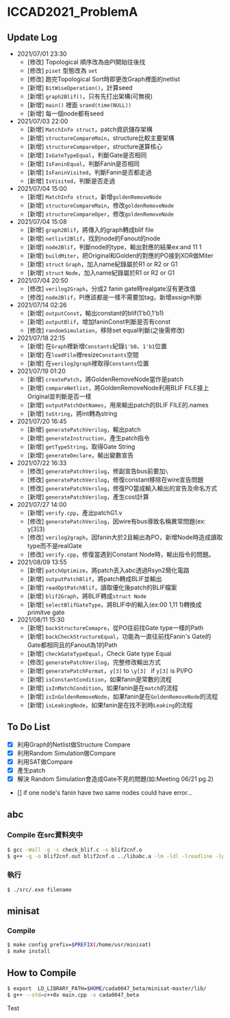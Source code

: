 # ICCAD2021_ProblemA

## Update Log
- 2021/07/01 23:30
	- [修改]	Topological 順序改為由PI開始往後找
	- [修改]	`piset` 型態改為 `set`
	- [修改]  跑完Topological Sort時即更改Graph裡面的netlist
	- [新增]  `BitWiseOperation()`，計算seed
	- [新增]  `graph2Blif()`，只有先打出架構(可無視)
	- [新增]  `main()` 裡面 `srand(time(NULL))`
	- [新增]  每一個node都有seed
- 2021/07/03 22:00
	- [新增]  `MatchInfo struct`，patch資訊儲存架構
	- [新增]  `structureCompareMain`，structure比較主要架構
	- [新增]  `structureCompareOper`，structure運算核心
	- [新增]  `IsGateTypeEqual`，判斷Gate是否相同
	- [新增]  `IsFaninEqual`，判斷Fanin是否相同
	- [新增]  `IsFaninVisited`，判斷Fanin是否都走過
	- [新增]  `IsVisited`，判斷是否走過
- 2021/07/04 15:00
	- [新增]  `MatchInfo struct`，新增`goldenRemoveNode`
	- [新增]  `structureCompareMain`，修改`goldenRemoveNode`
	- [新增]  `structureCompareOper`，修改`goldenRemoveNode`
- 2021/07/04 15:08
	- [新增]  `graph2Blif`，將傳入的graph轉成blif file
	- [新增]  `netlist2Blif`，找到node的Fanout的node
	- [新增]  `node2Blif`，判斷node的type，輸出對應的結果ex:and 11 1
	- [新增]  `buildMiter`，把Original和Golden的對應的PO接到XOR做Miter
	- [新增]  `struct` `Graph`，加入name紀錄屬於R1 or R2 or G1
	- [新增]  `struct` `Node`，加入name紀錄屬於R1 or R2 or G1
- 2021/07/04 20:50
	- [修改]	`verilog2Graph`，分成2 fanin gate時realgate沒有更改值
	- [修改]	`node2Blif`，PI應該都是一樣不需要加tag，新增assign判斷
- 2021/07/14 02:26
 	- [新增]  `outputConst`，輸出constant的blif(1'b0,1'b1)
 	- [新增]  `outputBlif`，增加faninConst判斷是否有const
	- [修改]	`randomSimulation`，移除set equal判斷(之後需修改)
- 2021/07/18 22:15
 	- [新增]  在`Graph`裡新增`Constants`紀錄`1'b0`、`1'b1`位置
 	- [新增]  在`loadFile`裡resize`Constants`空間
 	- [新增]  在`verilog2graph`裡取得`Constants`位置
- 2021/07/19 01:20
 	- [新增]  `createPatch`，將GoldenRemoveNode當作是patch
 	- [新增]  `compareNetlist`，將GoldenRemoveNode利用BLIF FILE接上Original並判斷是否一樣
 	- [新增]  `outputPatchDotNames`，用來輸出patch的BLIF FILE的.names
 	- [新增]  `toString`，將int轉為string
- 2021/07/20 16:45
 	- [新增]  `generatePatchVerilog`，輸出patch
 	- [新增]  `generateInstruction`，產生patch指令
 	- [新增]  `getTypeString`，取得Gate String
 	- [新增]  `generateDeclare`，輸出變數宣告
- 2021/07/22 16:33
	- [修改]  `generatePatchVerilog`，修副宣告bus前要加`\`
	- [修改]  `generatePatchVerilog`，修復constant移除在wire宣告問題
	- [修改]  `generatePatchVerilog`，修復PO當成輸入輸出的宣告及命名方式
	- [新增]  `generatePatchVerilog`，產生cost計算
- 2021/07/27 14:00
	- [新增]  `verify.cpp`，產出patchG1.v
	- [修改]  `generatePatchVerilog`，因wire有bus導致名稱異常問題(ex: y[3]3)
	- [修改]  `verilog2graph`，因fanin大於2且輸出為PO，新增Node時造成讀取type而不是realGate
	- [修改]  `verify.cpp`，修復當遇到Constant Node時，輸出指令的問題。
- 2021/08/09 13:55
	- [新增]  `patchOptimize`，將patch丟入abc透過Rsyn2簡化電路
	- [新增]  `outputPatchBlif`，將patch轉成BLIF並輸出
	- [新增]  `readOptPatchBlif`，讀取優化後patch的BLIF檔案
	- [新增]  `blif2Graph`，將BLIF轉成`struct Node`
	- [新增]  `selectBlifGateType`，將BLIF中的輸入(ex:00 1,11 1)轉換成primitve gate
- 2021/08/11 15:30
	- [新增]  `backStructureComapre`，從PO往前找Gate type一樣的Path
	- [新增]  `backCheckStructureEqual`，功能為一直往前找Fanin's Gate的Gate都相同且的Fanout為1的Path
	- [新增]  `checkGateTypeEqual`，Check Gate type Equal
	- [修改]  `generatePatchVerilog`，完整修改輸出方式
	- [新增]  `generatePatchFormat`，`y[3]` to `\y[3] ` if `y[3]` is PI/PO
	- [新增]  `isConstantCondition`，如果fanin是常數的流程
	- [新增]  `isInMatchCondition`，如果fanin是在`match`的流程
	- [新增]  `isInGoldenRemoveNode`，如果fanin是在`GoldenRemoveNode`的流程
	- [新增]  `isLeakingNode`，如果fanin是在找不到時`Leaking`的流程

## To Do List
- [X] 利用Graph的Netlist做Structure Compare
- [X] 利用Random Simulation做Compare
- [X] 利用SAT做Compare
- [X]  產生patch
- [X] 解決 Random Simulation會造成Gate不見的問題(如:Meeting 06/21 pg.2)
- [] if one node's fanin have two same nodes could have error...


## abc
### Compile 在src資料夾中
```bash
$ gcc -Wall -g -c check_blif.c -o blif2cnf.o
$ g++ -g -o blif2cnf.out blif2cnf.o ../libabc.a -lm -ldl -lreadline -lpthread
```
### 執行
```bash
$ ./src/.exe filename 
```
## minisat
### Compile
```bash
$ make config prefix=$PREFIX(/home/usr/minisat)
$ make install
```


## How to Compile
```bash
$ export  LD_LIBRARY_PATH=$HOME/cada0047_beta/minisat-master/lib/
$ g++ --std=c++0x main.cpp -o cada0047_beta
```
Test
